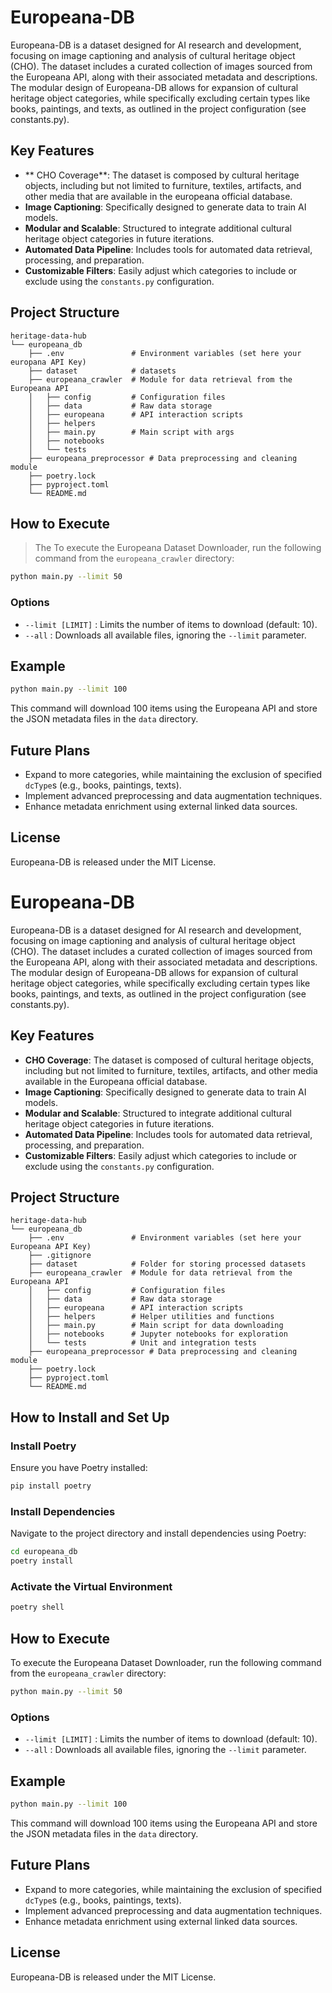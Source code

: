 # Europeana-DB

Europeana-DB is a dataset designed for AI research and development, focusing on image captioning and analysis of cultural heritage object (CHO). The dataset includes a curated collection of images sourced from the Europeana API, along with their associated metadata and descriptions. The modular design of Europeana-DB allows for expansion of cultural heritage object categories, while specifically excluding certain types like books, paintings, and texts, as outlined in the project configuration (see constants.py).

## Key Features

- \*\* CHO Coverage\*\*: The dataset is composed by cultural heritage objects, including but not limited to furniture, textiles, artifacts, and other media that are available in the europeana official database.
- **Image Captioning**: Specifically designed to generate data to train AI models.
- **Modular and Scalable**: Structured to integrate additional cultural heritage object categories in future iterations.
- **Automated Data Pipeline**: Includes tools for automated data retrieval, processing, and preparation.
- **Customizable Filters**: Easily adjust which categories to include or exclude using the `constants.py` configuration.

## Project Structure

```
heritage-data-hub
└── europeana_db
    ├── .env               # Environment variables (set here your europana API Key)
    ├── dataset            # datasets
    ├── europeana_crawler  # Module for data retrieval from the Europeana API
    │   ├── config         # Configuration files
    │   ├── data           # Raw data storage
    │   ├── europeana      # API interaction scripts
    │   ├── helpers
    │   ├── main.py        # Main script with args
    │   ├── notebooks
    │   └── tests
    ├── europeana_preprocessor # Data preprocessing and cleaning module
    ├── poetry.lock
    ├── pyproject.toml
    └── README.md
```

## How to Execute

> The
> To execute the Europeana Dataset Downloader, run the following command from the `europeana_crawler` directory:

```sh
python main.py --limit 50
```

### Options

- `--limit [LIMIT]` : Limits the number of items to download (default: 10).
- `--all` : Downloads all available files, ignoring the `--limit` parameter.

## Example

```sh
python main.py --limit 100
```

This command will download 100 items using the Europeana API and store the JSON metadata files in the `data` directory.

## Future Plans

- Expand to more categories, while maintaining the exclusion of specified `dcType`s (e.g., books, paintings, texts).
- Implement advanced preprocessing and data augmentation techniques.
- Enhance metadata enrichment using external linked data sources.

## License

Europeana-DB is released under the MIT License.

# Europeana-DB

Europeana-DB is a dataset designed for AI research and development, focusing on image captioning and analysis of cultural heritage object (CHO). The dataset includes a curated collection of images sourced from the Europeana API, along with their associated metadata and descriptions. The modular design of Europeana-DB allows for expansion of cultural heritage object categories, while specifically excluding certain types like books, paintings, and texts, as outlined in the project configuration (see constants.py).

## Key Features

- **CHO Coverage**: The dataset is composed of cultural heritage objects, including but not limited to furniture, textiles, artifacts, and other media available in the Europeana official database.
- **Image Captioning**: Specifically designed to generate data to train AI models.
- **Modular and Scalable**: Structured to integrate additional cultural heritage object categories in future iterations.
- **Automated Data Pipeline**: Includes tools for automated data retrieval, processing, and preparation.
- **Customizable Filters**: Easily adjust which categories to include or exclude using the `constants.py` configuration.

## Project Structure

```
heritage-data-hub
└── europeana_db
    ├── .env               # Environment variables (set here your Europeana API Key)
    ├── .gitignore
    ├── dataset            # Folder for storing processed datasets
    ├── europeana_crawler  # Module for data retrieval from the Europeana API
    │   ├── config         # Configuration files
    │   ├── data           # Raw data storage
    │   ├── europeana      # API interaction scripts
    │   ├── helpers        # Helper utilities and functions
    │   ├── main.py        # Main script for data downloading
    │   ├── notebooks      # Jupyter notebooks for exploration
    │   └── tests          # Unit and integration tests
    ├── europeana_preprocessor # Data preprocessing and cleaning module
    ├── poetry.lock
    ├── pyproject.toml
    └── README.md
```

## How to Install and Set Up

### Install Poetry

Ensure you have Poetry installed:

```sh
pip install poetry
```

### Install Dependencies

Navigate to the project directory and install dependencies using Poetry:

```sh
cd europeana_db
poetry install
```

### Activate the Virtual Environment

```sh
poetry shell
```

## How to Execute

To execute the Europeana Dataset Downloader, run the following command from the `europeana_crawler` directory:

```sh
python main.py --limit 50
```

### Options

- `--limit [LIMIT]` : Limits the number of items to download (default: 10).
- `--all` : Downloads all available files, ignoring the `--limit` parameter.

## Example

```sh
python main.py --limit 100
```

This command will download 100 items using the Europeana API and store the JSON metadata files in the `data` directory.

## Future Plans

- Expand to more categories, while maintaining the exclusion of specified `dcType`s (e.g., books, paintings, texts).
- Implement advanced preprocessing and data augmentation techniques.
- Enhance metadata enrichment using external linked data sources.

## License

Europeana-DB is released under the MIT License.
